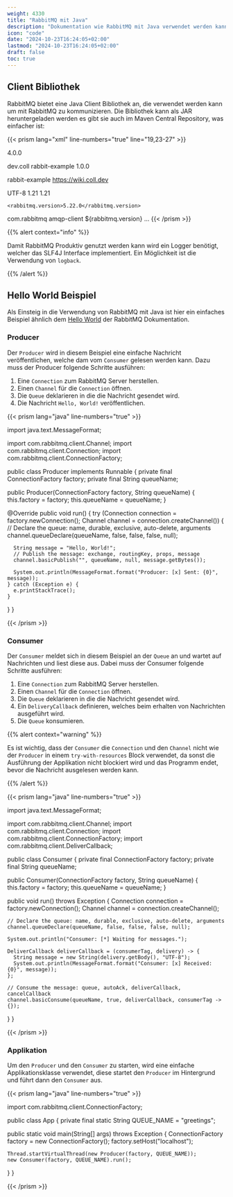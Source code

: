 ```yaml
---
weight: 4330
title: "RabbitMQ mit Java"
description: "Dokumentation wie RabbitMQ mit Java verwendet werden kann."
icon: "code"
date: "2024-10-23T16:24:05+02:00"
lastmod: "2024-10-23T16:24:05+02:00"
draft: false
toc: true
---
```


## Client Bibliothek

RabbitMQ bietet eine Java Client Bibliothek an, die verwendet werden kann um mit
RabbitMQ zu kommunizieren. Die Bibliothek kann als JAR heruntergeladen werden
es gibt sie auch im Maven Central Repository, was einfacher ist:

{{< prism lang="xml" line-numbers="true" line="19,23-27" >}}
<?xml version="1.0" encoding="UTF-8"?>

<project xmlns="http://maven.apache.org/POM/4.0.0" xmlns:xsi="http://www.w3.org/2001/XMLSchema-instance"
  xsi:schemaLocation="http://maven.apache.org/POM/4.0.0 http://maven.apache.org/xsd/maven-4.0.0.xsd">
  <modelVersion>4.0.0</modelVersion>

  <groupId>dev.coll</groupId>
  <artifactId>rabbit-example</artifactId>
  <version>1.0.0</version>

  <name>rabbit-example</name>
  <url>https://wiki.coll.dev</url>

  <properties>
    <project.build.sourceEncoding>UTF-8</project.build.sourceEncoding>
    <maven.compiler.source>1.21</maven.compiler.source>
    <maven.compiler.target>1.21</maven.compiler.target>

    <rabbitmq.version>5.22.0</rabbitmq.version>
  </properties>

  <dependencies>
    <dependency>
      <groupId>com.rabbitmq</groupId>
      <artifactId>amqp-client</artifactId>
      <version>${rabbitmq.version}</version>
    </dependency>
    ...
{{< /prism >}}

{{% alert context="info" %}}

Damit RabbitMQ Produktiv genutzt werden kann wird ein Logger benötigt, welcher
das SLF4J Interface implementiert. Ein Möglichkeit ist die Verwendung von
`logback`.

{{% /alert %}}

## Hello World Beispiel

Als Einsteig in die Verwendung von RabbitMQ mit Java ist hier ein einfaches
Beispiel ähnlich dem [Hello World](https://www.rabbitmq.com/tutorials/tutorial-one-java) der RabbitMQ Dokumentation.

### Producer

Der `Producer` wird in diesem Beispiel eine einfache Nachricht veröffentlichen,
welche dam vom `Consumer` gelesen werden kann. Dazu muss der Producer folgende
Schritte ausführen:

1. Eine `Connection` zum RabbitMQ Server herstellen.
2. Einen `Channel` für die `Connection` öffnen.
3. Die `Queue` deklarieren in die die Nachricht gesendet wird.
4. Die Nachricht `Hello, World!` veröffentlichen.

{{< prism lang="java" line-numbers="true" >}}

import java.text.MessageFormat;

import com.rabbitmq.client.Channel;
import com.rabbitmq.client.Connection;
import com.rabbitmq.client.ConnectionFactory;

public class Producer implements Runnable {
  private final ConnectionFactory factory;
  private final String queueName;

  public Producer(ConnectionFactory factory, String queueName) {
    this.factory = factory;
    this.queueName = queueName;
  }

  @Override
  public void run() {
    try (Connection connection = factory.newConnection();
        Channel channel = connection.createChannel()) {
      // Declare the queue: name, durable, exclusive, auto-delete, arguments
      channel.queueDeclare(queueName, false, false, false, null);

      String message = "Hello, World!";
      // Publish the message: exchange, routingKey, props, message
      channel.basicPublish("", queueName, null, message.getBytes());

      System.out.println(MessageFormat.format("Producer: [x] Sent: {0}", message));
    } catch (Exception e) {
      e.printStackTrace();
    }
  }
}

{{< /prism >}}

### Consumer

Der `Consumer` meldet sich in diesem Beispiel an der `Queue` an und wartet auf
Nachrichten und liest diese aus. Dabei muss der Consumer folgende Schritte
ausführen:

1. Eine `Connection` zum RabbitMQ Server herstellen.
2. Einen `Channel` für die `Connection` öffnen.
3. Die `Queue` deklarieren in die die Nachricht gesendet wird.
4. Ein `DeliveryCallback` definieren, welches beim erhalten von Nachrichten
   ausgeführt wird.
5. Die `Queue` konsumieren.

{{% alert context="warning" %}}

Es ist wichtig, dass der `Consumer` die `Connection` und den `Channel` nicht wie
der `Producer` in einem `try-with-resources` Block verwendet, da sonst die 
Ausführung der Applikation nicht blockiert wird und das Programm endet, bevor
die Nachricht ausgelesen werden kann.

{{% /alert %}}

{{< prism lang="java" line-numbers="true" >}}

import java.text.MessageFormat;

import com.rabbitmq.client.Channel;
import com.rabbitmq.client.Connection;
import com.rabbitmq.client.ConnectionFactory;
import com.rabbitmq.client.DeliverCallback;

public class Consumer {
  private final ConnectionFactory factory;
  private final String queueName;

  public Consumer(ConnectionFactory factory, String queueName) {
    this.factory = factory;
    this.queueName = queueName;
  }

  public void run() throws Exception {
    Connection connection = factory.newConnection();
    Channel channel = connection.createChannel();

    // Declare the queue: name, durable, exclusive, auto-delete, arguments
    channel.queueDeclare(queueName, false, false, false, null);

    System.out.println("Consumer: [*] Waiting for messages.");

    DeliverCallback deliverCallback = (consumerTag, delivery) -> {
      String message = new String(delivery.getBody(), "UTF-8");
      System.out.println(MessageFormat.format("Consumer: [x] Received: {0}", message));
    };

    // Consume the message: queue, autoAck, deliverCallback, cancelCallback
    channel.basicConsume(queueName, true, deliverCallback, consumerTag -> {});
  }
}

{{< /prism >}}

### Applikation

Um den `Producer` und den `Consumer` zu starten, wird eine einfache
Applikationsklasse verwendet, diese startet den `Producer` im Hintergrund und
führt dann den `Consumer` aus.

{{< prism lang="java" line-numbers="true" >}}

import com.rabbitmq.client.ConnectionFactory;

public class App {
  private final static String QUEUE_NAME = "greetings";

  public static void main(String[] args) throws Exception {
    ConnectionFactory factory = new ConnectionFactory();
    factory.setHost("localhost");

    Thread.startVirtualThread(new Producer(factory, QUEUE_NAME));
    new Consumer(factory, QUEUE_NAME).run();
  }
}

{{< /prism >}}

